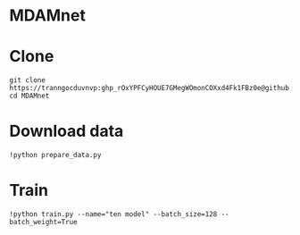 # MDAMnet
# Clone
```
git clone https://tranngocduvnvp: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@github.com/tranngocduvnvp/MDAMnet.git
cd MDAMnet
```
# Download data
```
!python prepare_data.py
```
# Train
```
!python train.py --name="ten model" --batch_size=128 --batch_weight=True
```
